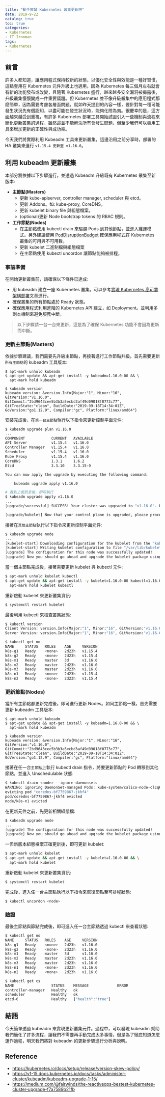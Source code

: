 ```yaml
---
title: "動手嘗試 Kubernetes 叢集更新吧"
date: 2019-9-22
catalog: true
toc: true
categories:
- Kubernetes
- IT Ironman
tags:
- Kubernetes
---
```

## 前言
許多人都知道，讓應用程式保持較新的狀態，以優化安全性與效能是一種好習慣，這點套用在 Kubernetes 元件升級上也適用，因為 Kubernetes 每三個月左右就會有新的功能發布或改變，且隨著 Kubernetes 盛行，越來越多安全漏洞被揭露後，升級叢集慢慢變成一件重要議題。但 Kubernetes 並不像升級叢集中的應用程式那麼簡單，因為需要考慮各層面問題，就如昨天提到的內容一樣，要針對每一種可能發生狀況先有個認知，以盡可能在發生狀況時，能夠化險為夷。很慶幸的是，這方面越來越受到重視，有許多 Kubernetes 部署工具開始試圖引入一些機制與流程來簡化更新叢集的過程，雖然這並不能解決所有會發生問題，但至少我們可以善用工具來增加更新的正確性與成功率。

<!--more-->

今天我們將實際利用 Kubeadm 工具來更新叢集，這邊沿用之前分享時，部署的 HA 叢集來進行 `v1.15.4 更新至 v1.16.0`。

## 利用 kubeadm 更新叢集
本部分將依據以下步驟進行，並透過 Kubeadm 升級既有 Kubernetes 叢集至新版本:

* **主節點(Masters)**
    * 更新 kube-apiserver, controller manager, scheduler 與 etcd。
    * 更新 Addons。如: kube-proxy, CoreDNS。
    * 更新 kubelet binary file 與組態檔案。
    * (optional)更新 Node bootstrap tokens 的 RBAC 規則。
* **工作節點(Nodes)**
    * 在主節點使用 kubectl drain 來驅趕 Pods 到其他節點，並進入維運模式。另外建議使用 [PodDisruptionBudget](https://kubernetes.io/docs/concepts/workloads/pods/disruptions/) 確保應用程式在 Kubernetes 叢集的可用與不可用數。
    * 更新 kubelet 二進制檔與組態檔案
    * 在主節點使用 kubectl uncordon 讓節點能夠被排程。

### 事前準備
在開始更新叢集前，請確保以下條件已達成:

* 用 kubeadm 建立一座 Kubernetes 叢集。可以參考[實現 Kubernetes 高可靠架構部署](https://k2r2bai.com/2019/09/20/ironman2020/day05/)文章進行。
* 確保叢集的所有節點處於 Ready 狀態。
* 確保應用程式利用進階的 Kubernetes API 建立，如 Deployment。並利用多副本機制來避免服務中斷。

> 以下步驟請一台一台來更新，這是為了確保 Kubernetes 功能不會因為更新而中斷。

### 更新主節點(Masters)
依據步驟建議，我們需要先升級主節點，再接著進行工作節點升級。首先需要更新`所有主節點`的 kubeadm 工具版本:

```
$ apt-mark unhold kubeadm
$ apt-get update && apt-get install -y kubeadm=1.16.0-00 && \
  apt-mark hold kubeadm

$ kubeadm version
kubeadm version: &version.Info{Major:"1", Minor:"16", GitVersion:"v1.16.0", GitCommit:"2bd9643cee5b3b3a5ecbd3af49d09018f0773c77", GitTreeState:"clean", BuildDate:"2019-09-18T14:34:01Z", GoVersion:"go1.12.9", Compiler:"gc", Platform:"linux/amd64"}
```

安裝完成後，在`第一台主節點`執行以下指令來更新控制平面元件:

```sh
$ kubeadm upgrade plan v1.16.0
...
COMPONENT            CURRENT   AVAILABLE
API Server           v1.15.4   v1.16.0
Controller Manager   v1.15.4   v1.16.0
Scheduler            v1.15.4   v1.16.0
Kube Proxy           v1.15.4   v1.16.0
CoreDNS              1.3.1     1.6.2
Etcd                 3.3.10    3.3.15-0

You can now apply the upgrade by executing the following command:

	kubeadm upgrade apply v1.16.0

# 看到上面訊息後，即可執行
$ kubeadm upgrade apply v1.16.0
...
[upgrade/successful] SUCCESS! Your cluster was upgraded to "v1.16.0". Enjoy!

[upgrade/kubelet] Now that your control plane is upgraded, please proceed with upgrading your kubelets if you haven't already done so.
```

接著在`其他主節點`執行以下指令來更新控制平面元件:

```sh
$ kubeadm upgrade node
...
[kubelet-start] Downloading configuration for the kubelet from the "kubelet-config-1.16" ConfigMap in the kube-system namespace
[kubelet-start] Writing kubelet configuration to file "/var/lib/kubelet/config.yaml"
[upgrade] The configuration for this node was successfully updated!
[upgrade] Now you should go ahead and upgrade the kubelet package using your package manager.
```

當一個主節點完成後，接著需要更新 kubelet 與 kubectl 元件:

```sh
$ apt-mark unhold kubelet kubectl
$ apt-get update && apt-get install -y kubelet=1.16.0-00 kubectl=1.16.0-00 && \
  apt-mark hold kubelet kubectl
```

重新啟動 kubelet 來更新叢集資訊:

```sh
$ systemctl restart kubelet
```

最後利用 kubectl 來檢查叢集狀態:

```sh
$ kubectl version
Client Version: version.Info{Major:"1", Minor:"16", GitVersion:"v1.16.0", GitCommit:"2bd9643cee5b3b3a5ecbd3af49d09018f0773c77", GitTreeState:"clean", BuildDate:"2019-09-18T14:36:53Z", GoVersion:"go1.12.9", Compiler:"gc", Platform:"linux/amd64"}
Server Version: version.Info{Major:"1", Minor:"16", GitVersion:"v1.16.0", GitCommit:"2bd9643cee5b3b3a5ecbd3af49d09018f0773c77", GitTreeState:"clean", BuildDate:"2019-09-18T14:27:17Z", GoVersion:"go1.12.9", Compiler:"gc", Platform:"linux/amd64"}

$ kubectl get no
NAME     STATUS   ROLES    AGE     VERSION
k8s-g1   Ready    <none>   2d23h   v1.15.4
k8s-g2   Ready    <none>   2d23h   v1.15.4
k8s-m1   Ready    master   3d      v1.16.0
k8s-m2   Ready    master   2d23h   v1.16.0
k8s-m3   Ready    master   2d23h   v1.16.0
k8s-n1   Ready    <none>   2d23h   v1.15.4
k8s-n2   Ready    <none>   2d23h   v1.15.4
```

### 更新節點(Nodes)
當所有主節點都更新完成後，即可進行更新 Nodes。如同主節點一樣，首先需要更新 kubeadm 工具版本:

```
$ apt-mark unhold kubeadm
$ apt-get update && apt-get install -y kubeadm=1.16.0-00 && \
  apt-mark hold kubeadm

$ kubeadm version
kubeadm version: &version.Info{Major:"1", Minor:"16", GitVersion:"v1.16.0", GitCommit:"2bd9643cee5b3b3a5ecbd3af49d09018f0773c77", GitTreeState:"clean", BuildDate:"2019-09-18T14:34:01Z", GoVersion:"go1.12.9", Compiler:"gc", Platform:"linux/amd64"}
```

接著在任一台`主節點`上執行 kubectl drain 指令，將要更新節點的 Pod 轉移到其他節點，並進入  Unschedulable 狀態:

```sh
$ kubectl drain <node> --ignore-daemonsets
WARNING: ignoring DaemonSet-managed Pods: kube-system/calico-node-clcq6, kube-system/kube-proxy-sgcl2
evicting pod "coredns-bf7759867-jkhf4"
pod/coredns-bf7759867-jkhf4 evicted
node/k8s-n1 evicted
```

在更新元件之前，先更新相關組態檔:

```sh
$ kubeadm upgrade node
...
[upgrade] The configuration for this node was successfully updated!
[upgrade] Now you should go ahead and upgrade the kubelet package using your package manager.
```

一但新版本組態檔案正確更新後，即可更新 kubelet:

```sh
$ apt-mark unhold kubelet
$ apt-get update && apt-get install -y kubelet=1.16.0-00 && \
  apt-mark hold kubelet
```

重新啟動 kubelet 來更新叢集資訊:

```sh
$ systemctl restart kubelet
```

完成後，進入任一台主節點執行以下指令來恢復節點至可排程狀態:

```sh
$ kubectl uncordon <node>
```

### 驗證
最後主節點與節點完成後，即可進入任一台主節點透過 kubectl 來查看狀態:

```sh
$ kubectl get no
NAME     STATUS   ROLES    AGE     VERSION
k8s-g1   Ready    <none>   2d23h   v1.16.0
k8s-g2   Ready    <none>   2d23h   v1.16.0
k8s-m1   Ready    master   3d      v1.16.0
k8s-m2   Ready    master   2d23h   v1.16.0
k8s-m3   Ready    master   2d23h   v1.16.0
k8s-n1   Ready    <none>   2d23h   v1.16.0
k8s-n2   Ready    <none>   2d23h   v1.16.0

$ kubectl get cs
NAME                 STATUS    MESSAGE             ERROR
controller-manager   Healthy   ok
scheduler            Healthy   ok
etcd-0               Healthy   {"health":"true"}
```

## 結語
今天簡單透過 kubeadm 來實現更新叢集元件。過程中，可以發現 kubeadm 幫助我們簡化了許多流程，讓我們不需要再手動完成太多事情，但是為了徹底知道怎麼運作過程，明天我們將對 kubeadm 的更新步驟進行分析與說明。

## Reference
- https://kubernetes.io/docs/setup/release/version-skew-policy/
- https://v1-15.docs.kubernetes.io/docs/tasks/administer-cluster/kubeadm/kubeadm-upgrade-1-15/
- https://medium.com/@fairwinds/the-reactiveops-bestest-kubernetes-cluster-upgrade-f7a7589b21fb